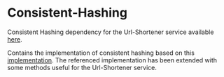 # Consistent-Hashing
Consistent Hashing dependency for the Url-Shortener service available [here](https://github.com/Balzu/url-shortener).

Contains the implementation of consistent hashing based on this [implementation](https://github.com/gomathi/ConsistentHashing).
The referenced implementation has been extended with some methods useful for the Url-Shortener service.
